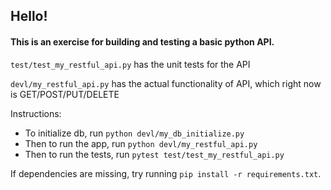 <h2> Hello! </h2>

<h4>This is an exercise for building and testing a basic python API. </h4>

`test/test_my_restful_api.py` has the unit tests for the API

`devl/my_restful_api.py` has the actual functionality of API, which right now is GET/POST/PUT/DELETE

Instructions: 
* To initialize db, run `python devl/my_db_initialize.py`
* Then to run the app, run `python devl/my_restful_api.py`
* Then to run the tests, run `pytest test/test_my_restful_api.py`

If dependencies are missing, try running `pip install -r requirements.txt`. 


